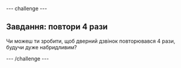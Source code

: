 \--- challenge \---

## Завдання: повтори 4 рази

Чи можеш ти зробити, щоб дверний дзвінок повторювався 4 рази, будучи дуже набридливим?

\--- /challenge \---